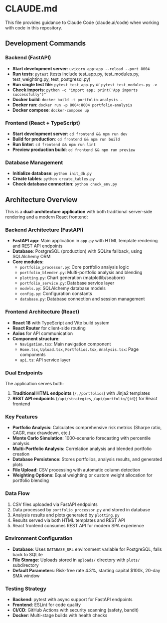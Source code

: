 # CLAUDE.md

This file provides guidance to Claude Code (claude.ai/code) when working with code in this repository.

## Development Commands

### Backend (FastAPI)
- **Start development server**: `uvicorn app:app --reload --port 8004`
- **Run tests**: `pytest` (tests include test_app.py, test_modules.py, test_weighting.py, test_postgresql.py)
- **Run single test file**: `pytest test_app.py` or `pytest test_modules.py -v`
- **Check imports**: `python -c "import app; print('App imports successfully')"`
- **Docker build**: `docker build -t portfolio-analysis .`
- **Docker run**: `docker run -p 8004:8004 portfolio-analysis`
- **Docker compose**: `docker-compose up`

### Frontend (React + TypeScript)
- **Start development server**: `cd frontend && npm run dev`
- **Build for production**: `cd frontend && npm run build`
- **Run linter**: `cd frontend && npm run lint`
- **Preview production build**: `cd frontend && npm run preview`

### Database Management
- **Initialize database**: `python init_db.py`
- **Create tables**: `python create_tables.py`
- **Check database connection**: `python check_env.py`

## Architecture Overview

This is a **dual-architecture application** with both traditional server-side rendering and a modern React frontend:

### Backend Architecture (FastAPI)
- **FastAPI app**: Main application in `app.py` with HTML template rendering and REST API endpoints
- **Database**: PostgreSQL (production) with SQLite fallback, using SQLAlchemy ORM
- **Core modules**:
  - `portfolio_processor.py`: Core portfolio analysis logic
  - `portfolio_blender.py`: Multi-portfolio analysis and blending
  - `plotting.py`: Chart generation (matplotlib/seaborn)
  - `portfolio_service.py`: Database service layer
  - `models.py`: SQLAlchemy database models
  - `config.py`: Configuration constants
  - `database.py`: Database connection and session management

### Frontend Architecture (React)
- **React 18** with TypeScript and Vite build system
- **React Router** for client-side routing
- **Axios** for API communication
- **Component structure**:
  - `Navigation.tsx`: Main navigation component
  - `Home.tsx`, `Upload.tsx`, `Portfolios.tsx`, `Analysis.tsx`: Page components
  - `api.ts`: API service layer

### Dual Endpoints
The application serves both:
1. **Traditional HTML endpoints** (`/`, `/portfolios`) with Jinja2 templates
2. **REST API endpoints** (`/api/strategies`, `/api/portfolio/{id}`) for React frontend

### Key Features
- **Portfolio Analysis**: Calculates comprehensive risk metrics (Sharpe ratio, CAGR, max drawdown, etc.)
- **Monte Carlo Simulation**: 1000-scenario forecasting with percentile analysis
- **Multi-Portfolio Analysis**: Correlation analysis and blended portfolio creation
- **Database Persistence**: Stores portfolios, analysis results, and generated plots
- **File Upload**: CSV processing with automatic column detection
- **Weighting Options**: Equal weighting or custom weight allocation for portfolio blending

### Data Flow
1. CSV files uploaded via FastAPI endpoints
2. Data processed by `portfolio_processor.py` and stored in database
3. Analysis results and plots generated by `plotting.py`
4. Results served via both HTML templates and REST API
5. React frontend consumes REST API for modern SPA experience

### Environment Configuration
- **Database**: Uses `DATABASE_URL` environment variable for PostgreSQL, falls back to SQLite
- **File Storage**: Uploads stored in `uploads/` directory with `plots/` subdirectory
- **Default Parameters**: Risk-free rate 4.3%, starting capital $100k, 20-day SMA window

### Testing Strategy
- **Backend**: pytest with async support for FastAPI endpoints
- **Frontend**: ESLint for code quality
- **CI/CD**: GitHub Actions with security scanning (safety, bandit)
- **Docker**: Multi-stage builds with health checks